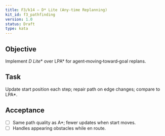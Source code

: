 ```yaml
---
title: F3/k14 — D* Lite (Any‑time Replanning)
kit_id: f3_pathfinding
version: 1.0
status: Draft
type: kata
---
```

## Objective
Implement **D* Lite** over LPA* for agent‑moving‑toward‑goal replans.
## Task
Update start position each step; repair path on edge changes; compare to LPA*.
## Acceptance
- [ ] Same path quality as A*; fewer updates when start moves.
- [ ] Handles appearing obstacles while en route.